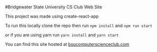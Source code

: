 #Bridgewater State University CS Club Web Site

This project was made using create-react-app

To run this locally clone the repo then run `npm install` and `npm run start`

or if you are using yarn run `yarn install` and `yarn start`

You can find this site hosted at [bsucomputerscienceclub.com](https://www.bsucomputerscienceclub.com/ "bsucomputerscienceclub.com")